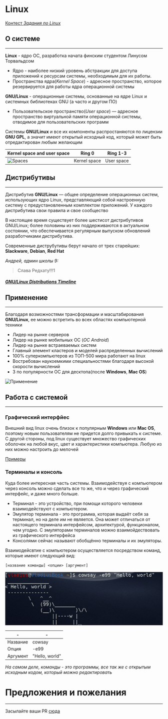 # Linux
[Контест *Задания по Linux*](https://school9.perm.ru/gate/tester/?)
## О системе
---
**Linux** - ядро ОС, разработка начата финским студентом Линусом Торвальдсом 
*  Ядро - наиболее низкий уровень абстракции для доступа приложений к ресурсам системы, необходимым для их работы.
*  Пространства ядра(*Kernel Space*) - адресное пространство, которое резервируется для работы ядра операционной системы
 
**GNU/Linux** - операционные системы, основанные на ядре Linux и системных библиотеках GNU (а часто и другом ПО)
* Пользовательское пространство(*User space*) — адресное пространство виртуальной памяти операционной системы, отводимое для пользовательских программ

Системы **GNU/Linux** и все их компоненты распростаняются по лицензии **GNU GPL**, а значит имеют открытый исходный код, который может быть отредактирован любым желающим

| Kernel space and user space | Ring 0 | Ring 1-3 |
|-|-|-|
|![Spaces](https://blog.codinghorror.com/content/images/uploads/2008/01/6a0120a85dcdae970b0120a86db3ea970b-pi.png) | Kernel space | User space |

## Дистрибутивы
---
Дистрибутив **GNU/Linux** — общее определение операционных систем, использующих ядро Linux, представляющий собой настроенную систему с предустановленным комплектом приложений. У каждого дистрибутива свои правила и свое сообщество

В настоящее время существует более шестисот дистрибутивов GNU/Linux; более половины из них поддерживаются в актуальном состоянии, что обеспечивается регулярным выпуском обновлений разработчиками дистрибутива.

Современные диструбутивы берут начало от трех старейших: **Slackware**, **Debian**, **Red Hat**

*Андрей, админ школы 9:*
> Слава Редхату!!!1

##### [GNU/Linux Distributions Timeline](https://upload.wikimedia.org/wikipedia/commons/1/1b/Linux_Distribution_Timeline.svg)

## Применение
---
Благодаря возможностями трансформации и масштабирования **GNU/Linux**, ее можно встретить во всех областях компьютерной техники

* Лидер на рынке серверов
* Лидер на рынке мобильных ОС (*ОС Android*)
* Лидер на рынке встраеваемых систем
* Главный элемент кластеров и моделей распределенных вычислений
* 100% суперкомпьютеров из ТОП-500 мира работают на linux
* Востребован наукоемкими специальностями благодаря высокой скорости вычислений
* 3 по популярности ОС для десктопа(после **Windows**, **Mac OS**)

![Применение](https://www.ibm.com/developerworks/ru/library/l-linuxuniversal/figure2.gif)

## Работа c cистемой
---
### Графический интерфйес
Внешний вид linux очень близок к популярным **Windows** или **Mac OS**, поэтому новым пользователям не придется долго привыкать к системе. С другой стороны, под linux существует множество графических оболочек на любой вкус, цвет и характеристики компьютера. Любую из них можно настроить до мелочей

[Примеры](https://www.reddit.com/r/unixporn/hot/)

### Терминалы и консоль

Куда более интересная часть системы. Взаимодействуя с компьютером через консоль можно сделать все то же, что и через графический интерфейс, и даже много больше.

* Терминал - это устройство, при помощи которого человеки взаимодействуют с компьютером. 
* Эмулятор терминала - это программа, которая выдаёт себя за терминал, но на деле им не является. Она может отличаться от настоящего терминала интерфейсом, архитектурой, функционалом, чем угодно. С эмуляторами терминалов можно взаимойдествовать из графического интерфейса
* Консолями сейчас называют обобщённо терминалы и их эмуляторы.

Взаимодейсвтие с компьютером осуществляется посредством команд, которые имеют следующий вид: 
```
[название команды] <опции> [аргумент]
```
![cowsay](https://github.com/Vladius25/linuxcourse/blob/master/cowsay.png?raw=true)

| - | - |
| -| - |
| Название | cowsay|
| Опция | -e99 
|  Аргумент | "Hello, world" |

*На самом деле, команды - это программы, все так же с открытым исходным кодом, который можно редактировать*
# Предложения и пожелания
---
Засылайте ваши PR [сюда](https://github.com/Vladius25/Linuxcourse)
